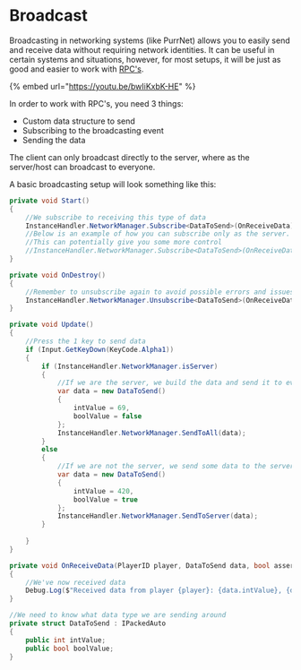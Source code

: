 # Broadcast

Broadcasting in networking systems (like PurrNet) allows you to easily send and receive data without requiring network identities. It can be useful in certain systems and situations, however, for most setups, it will be just as good and easier to work with [RPC's](remote-procedure-call-rpc/).

{% embed url="https://youtu.be/bwIiKxbK-HE" %}

In order to work with RPC's, you need 3 things:

* Custom data structure to send
* Subscribing to the broadcasting event
* Sending the data

The client can only broadcast directly to the server, where as the server/host can broadcast to everyone.

A basic broadcasting setup will look something like this:

```csharp
private void Start()
{
    //We subscribe to receiving this type of data
    InstanceHandler.NetworkManager.Subscribe<DataToSend>(OnReceiveData);
    //Below is an example of how you can subscribe only as the server. False for client
    //This can potentially give you some more control
    //InstanceHandler.NetworkManager.Subscribe<DataToSend>(OnReceiveData, true);
}

private void OnDestroy()
{
    //Remember to unsubscribe again to avoid possible errors and issues
    InstanceHandler.NetworkManager.Unsubscribe<DataToSend>(OnReceiveData);
}

private void Update()
{
    //Press the 1 key to send data
    if (Input.GetKeyDown(KeyCode.Alpha1))
    {
        if (InstanceHandler.NetworkManager.isServer)
        {
            //If we are the server, we build the data and send it to every player
            var data = new DataToSend()
            {
                intValue = 69,
                boolValue = false
            };
            InstanceHandler.NetworkManager.SendToAll(data);
        }
        else
        {
            //If we are not the server, we send some data to the server
            var data = new DataToSend()
            {
                intValue = 420,
                boolValue = true
            };
            InstanceHandler.NetworkManager.SendToServer(data);
        }
        
    }
}

private void OnReceiveData(PlayerID player, DataToSend data, bool asserver)
{
    //We've now received data
    Debug.Log($"Received data from player {player}: {data.intValue}, {data.boolValue}");
}

//We need to know what data type we are sending around
private struct DataToSend : IPackedAuto
{
    public int intValue;
    public bool boolValue;
}
```

